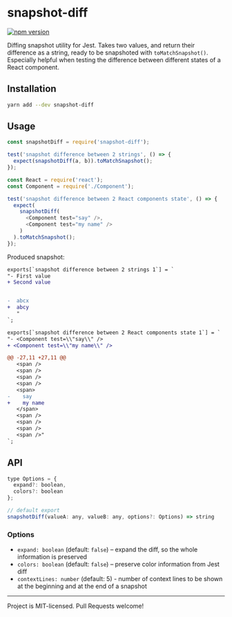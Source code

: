 # snapshot-diff
[![npm version](https://badge.fury.io/js/snapshot-diff.svg)](https://badge.fury.io/js/snapshot-diff)

Diffing snapshot utility for Jest. Takes two values, and return their difference as a string, ready to be snapshoted with `toMatchSnapshot()`.
Especially helpful when testing the difference between different states of a React component.

## Installation
```bash
yarn add --dev snapshot-diff
```

## Usage

```js
const snapshotDiff = require('snapshot-diff');

test('snapshot difference between 2 strings', () => {
  expect(snapshotDiff(a, b)).toMatchSnapshot();
});

const React = require('react');
const Component = require('./Component');

test('snapshot difference between 2 React components state', () => {
  expect(
    snapshotDiff(
      <Component test="say" />,
      <Component test="my name" />
    )
  ).toMatchSnapshot();
});
```

Produced snapshot:
```diff
exports[`snapshot difference between 2 strings 1`] = `
"- First value
+ Second value


-  abcx
+  abcy
   "
`;

exports[`snapshot difference between 2 React components state 1`] = `
"- <Component test=\\"say\\" />
+ <Component test=\\"my name\\" />

@@ -27,11 +27,11 @@
   <span />
   <span />
   <span />
   <span />
   <span>
-    say
+    my name
   </span>
   <span />
   <span />
   <span />
   <span />"
`;
```

## API

```js
type Options = {
  expand?: boolean,
  colors?: boolean
};

// default export
snapshotDiff(valueA: any, valueB: any, options?: Options) => string
```

### Options
* `expand: boolean` (default: `false`) – expand the diff, so the whole information is preserved
* `colors: boolean` (default: `false`) – preserve color information from Jest diff
* `contextLines: number` (default: 5) - number of context lines to be shown at the beginning and at the end of a snapshot

---

Project is MIT-licensed. Pull Requests welcome!
